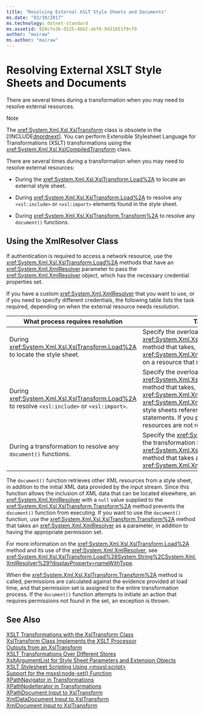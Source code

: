 ```yaml
---
title: "Resolving External XSLT Style Sheets and Documents"
ms.date: "03/30/2017"
ms.technology: dotnet-standard
ms.assetid: 920cfe3b-d525-4bb2-abf6-9431651f9cf9
author: "mairaw"
ms.author: "mairaw"
---
```

# Resolving External XSLT Style Sheets and Documents
There are several times during a transformation when you may need to resolve external resources.  

> [!NOTE]
>  The <xref:System.Xml.Xsl.XslTransform> class is obsolete in the [!INCLUDE[dnprdnext](../../../../includes/dnprdnext-md.md)]. You can perform Extensible Stylesheet Language for Transformations (XSLT) transformations using the <xref:System.Xml.Xsl.XslCompiledTransform> class.  

 There are several times during a transformation when you may need to resolve external resources:  

- During the <xref:System.Xml.Xsl.XslTransform.Load%2A> to locate an external style sheet.  

- During <xref:System.Xml.Xsl.XslTransform.Load%2A> to resolve any `<xsl:include>` or `<xsl:import>` elements found in the style sheet.  

- During <xref:System.Xml.Xsl.XslTransform.Transform%2A> to resolve any `document()` functions.  

## Using the XmlResolver Class  
 If authentication is required to access a network resource, use the <xref:System.Xml.Xsl.XslTransform.Load%2A> methods that have an <xref:System.Xml.XmlResolver> parameter to pass the <xref:System.Xml.XmlResolver> object, which has the necessary credential properties set.  

 If you have a custom <xref:System.Xml.XmlResolver> that you want to use, or if you need to specify different credentials, the following table lists the task required, depending on when the external resource needs resolution.  


|What process requires resolution|Task required|  
|--------------------------------------|-------------------|  
|During <xref:System.Xml.Xsl.XslTransform.Load%2A> to locate the style sheet.|Specify the overloaded <xref:System.Xml.Xsl.XslTransform.Load%2A> method that takes, as a parameter, an <xref:System.Xml.XmlResolver> if the style sheet is on a resource that requires credentials.|  
|During <xref:System.Xml.Xsl.XslTransform.Load%2A> to resolve `<xsl:include>` or `<xsl:import>`.|Specify the overloaded <xref:System.Xml.Xsl.XslTransform.Load%2A> method that takes, as a parameter, an <xref:System.Xml.XmlResolver>. The <xref:System.Xml.XmlResolver> is used to load the style sheets referenced by the `import` or `include` statements. If you pass in `null`, the external resources are not resolved.|  
|During a transformation to resolve any `document()` functions.|Specify the <xref:System.Xml.XmlResolver> during the transformation by using the <xref:System.Xml.Xsl.XslTransform.Transform%2A> method that takes an <xref:System.Xml.XmlResolver> argument.|  

 The `document()` function retrieves other XML resources from a style sheet, in addition to the initial XML data provided by the input stream. Since this function allows the inclusion of XML data that can be located elsewhere, an <xref:System.Xml.XmlResolver> with a `null` value supplied to the <xref:System.Xml.Xsl.XslTransform.Transform%2A> method prevents the `document()` function from executing. If you want to use the `document()` function, use the <xref:System.Xml.Xsl.XslTransform.Transform%2A> method that takes an <xref:System.Xml.XmlResolver> as a parameter, in addition to having the appropriate permission set.  

 For more information on the <xref:System.Xml.Xsl.XslTransform.Load%2A> method and its use of the <xref:System.Xml.XmlResolver>, see <xref:System.Xml.Xsl.XslTransform.Load%28System.String%2CSystem.Xml.XmlResolver%29?displayProperty=nameWithType>.  

 When the <xref:System.Xml.Xsl.XslTransform.Transform%2A> method is called, permissions are calculated against the evidence provided at load time, and that permission set is assigned to the entire transformation process. If the `document()` function attempts to initiate an action that requires permissions not found in the set, an exception is thrown.  

## See Also  
 [XSLT Transformations with the XslTransform Class](../../../../docs/standard/data/xml/xslt-transformations-with-the-xsltransform-class.md)  
 [XslTransform Class Implements the XSLT Processor](../../../../docs/standard/data/xml/xsltransform-class-implements-the-xslt-processor.md)  
 [Outputs from an XslTransform](../../../../docs/standard/data/xml/outputs-from-an-xsltransform.md)  
 [XSLT Transformations Over Different Stores](../../../../docs/standard/data/xml/xslt-transformations-over-different-stores.md)  
 [XsltArgumentList for Style Sheet Parameters and Extension Objects](../../../../docs/standard/data/xml/xsltargumentlist-for-style-sheet-parameters-and-extension-objects.md)  
 [XSLT Stylesheet Scripting Using \<msxsl:script>](../../../../docs/standard/data/xml/xslt-stylesheet-scripting-using-msxsl-script.md)  
 [Support for the msxsl:node-set() Function](../../../../docs/standard/data/xml/support-for-the-msxsl-node-set-function.md)  
 [XPathNavigator in Transformations](../../../../docs/standard/data/xml/xpathnavigator-in-transformations.md)  
 [XPathNodeIterator in Transformations](../../../../docs/standard/data/xml/xpathnodeiterator-in-transformations.md)  
 [XPathDocument Input to XslTransform](../../../../docs/standard/data/xml/xpathdocument-input-to-xsltransform.md)  
 [XmlDataDocument Input to XslTransform](../../../../docs/standard/data/xml/xmldatadocument-input-to-xsltransform.md)  
 [XmlDocument Input to XslTransform](../../../../docs/standard/data/xml/xmldocument-input-to-xsltransform.md)
